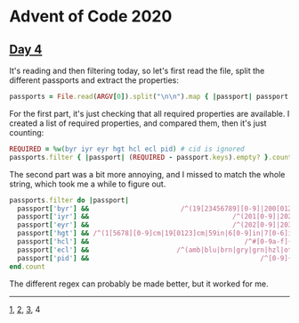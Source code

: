 # Advent of Code 2020

## [Day 4](http://adventofcode.com/2020/day/4)

It's reading and then filtering today, so let's first read the file, split the different passports and extract the properties:

```ruby
passports = File.read(ARGV[0]).split("\n\n").map { |passport| passport.split(/[\n\s]/).to_h { |prop| prop.split(/:/) } }
```

For the first part, it's just checking that all required properties are available. I created a list of required properties, and compared them, then it's just counting:

```ruby
REQUIRED = %w(byr iyr eyr hgt hcl ecl pid) # cid is ignored
passports.filter { |passport| (REQUIRED - passport.keys).empty? }.count
```

The second part was a bit more annoying, and I missed to match the whole string, which took me a while to figure out.

```ruby
passports.filter do |passport|
  passport['byr'] &&                       /^(19[23456789][0-9]|200[012])$/.match(passport['byr']) &&
  passport['iyr'] &&                                    /^(201[0-9]|2020)$/.match(passport['iyr']) &&
  passport['eyr'] &&                                    /^(202[0-9]|2030)$/.match(passport['eyr']) &&
  passport['hgt'] && /^(1[5678][0-9]cm|19[0123]cm|59in|6[0-9]in|7[0-6]in)$/.match(passport['hgt']) &&
  passport['hcl'] &&                                       /^#[0-9a-f]{6}$/.match(passport['hcl']) &&
  passport['ecl'] &&                      /^(amb|blu|brn|gry|grn|hzl|oth)$/.match(passport['ecl']) &&
  passport['pid'] &&                                           /^[0-9]{9}$/.match(passport['pid'])
end.count
```

The different regex can probably be made better, but it worked for me.

- - -
[1](day01.md), [2](day02.md), [3](day03.md), 4
